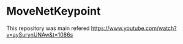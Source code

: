 # MoveNetKeypoint
This repository was main refered https://www.youtube.com/watch?v=aySurynUNAw&t=1086s
